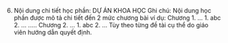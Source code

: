 6. Nội dung chi tiết học phần: DỰ ÁN KHOA HỌC
Ghi chú: Nội dung học phần được mô tả chi tiết đến 2 mức chương bài
ví dụ:
Chương 1. ...
1\. abc
2\. ...
.....
Chương 2. ...
1\. abc
2\. ...
Tùy theo từng đề tài cụ thể do giáo viên hướng dẫn quyết định.

